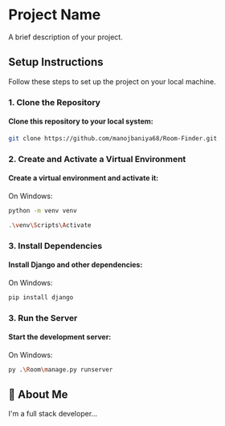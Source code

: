 # Project Name

A brief description of your project.

## Setup Instructions

Follow these steps to set up the project on your local machine.


### 1. Clone the Repository
#### Clone this repository to your local system:
```bash
git clone https://github.com/manojbaniya68/Room-Finder.git
```
### 2. Create and Activate a Virtual Environment
#### Create a virtual environment and activate it:
On Windows:
```bash
python -m venv venv
```
```bash
.\venv\Scripts\Activate
```
### 3. Install Dependencies
#### Install Django and other dependencies:
On Windows:
```bash
pip install django
```
### 3. Run the Server
#### Start the development server:
On Windows:
```bash
py .\Room\manage.py runserver
```
## 🚀 About Me
I'm a full stack developer...



